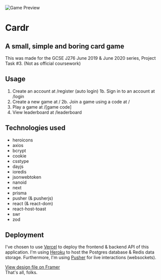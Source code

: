 ![Game Preview](https://i.imgur.com/3tecb3p.png)

# Cardr

## A small, simple and boring card game

This was made for the GCSE J276 June 2019 & June 2020 series, Project Task #3.
(Not as official coursework)

## Usage

1. Create an account at /register (auto login)
   1b. Sign in to an account at /login
2. Create a new game at /
   2b. Join a game using a code at /
3. Play a game at /[game code]
4. View leaderboard at /leaderboard

## Technologies used

-   heroicons
-   axios
-   bcrypt
-   cookie
-   csstype
-   dayjs
-   ioredis
-   jsonwebtoken
-   nanoid
-   next
-   prisma
-   pusher (& pusherjs)
-   react (& react-dom)
-   react-host-toast
-   swr
-   zod

## Deployment

I've chosen to use [Vercel](https://vercel.com/) to deploy the frontend & backend API of this application. I'm using [Heroku](https://heroku.com/) to host the Postgres database & Redis data storage. Furthermore, I'm using [Pusher](https://pusher.com/) for live interactions (websockets).

[View design file on Framer](https://framer.com/projects/cardr--7cndy6a3yBF6jQx9uHbv-EzM3B)<br />
That's all, folks.
